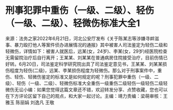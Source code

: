 # 刑事犯罪中重伤（一级、二级）、轻伤（一级、二级）、轻微伤标准大全1

来源：法务之家2022年6月21日，河北公安厅发布《关于陈某志等涉嫌寻衅滋事、暴力殴打他人等案件侦办进展情况的通报》其中被害人司法鉴定为轻伤二级和轻微伤，详情如下：被害人就医后，远某(女，24岁)、李某(女，29岁)经医院检查无需留院治疗后自行离开；王某某、刘某某在普通病房住院接受治疗，目前伤情已好转。6月20日，司法鉴定科学研究院出具了司法鉴定意见书，王某某、刘某某损伤程度为轻伤(二级)，远某、李某损伤程度为轻微伤。那么对于刑事案件中，重伤、轻伤、轻微伤鉴定的标准又是如何规定的呢？刑事犯罪中重伤（一级、二级）、轻伤（一级、二级）、轻微伤标准大全重伤一级重伤二级轻伤一级轻伤二级轻微伤无讼小编：如果您觉得这篇文章还不错，欢迎转发分享、点赞收藏，您也可以在下方评论区留下自己的观点，和大家一起讨论。主编：靖力责编：梁萌审核：王雅玉 陈丽娟 刘逸凡 王敬

